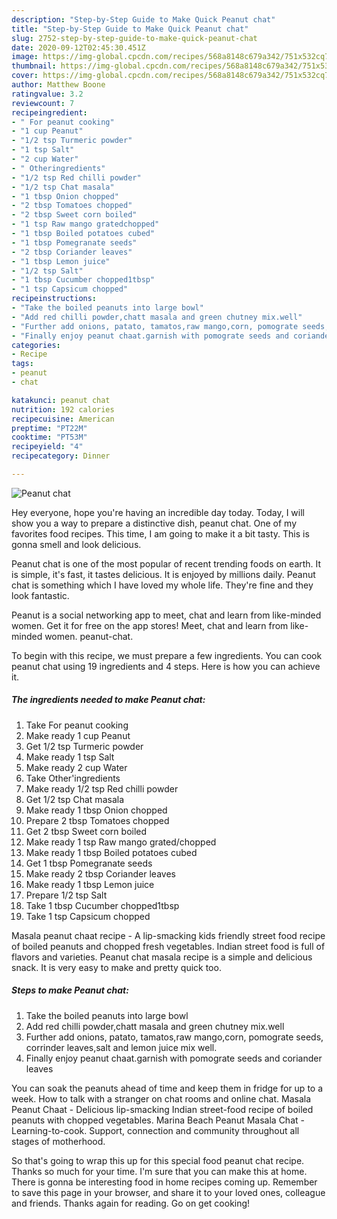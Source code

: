 ```yaml
---
description: "Step-by-Step Guide to Make Quick Peanut chat"
title: "Step-by-Step Guide to Make Quick Peanut chat"
slug: 2752-step-by-step-guide-to-make-quick-peanut-chat
date: 2020-09-12T02:45:30.451Z
image: https://img-global.cpcdn.com/recipes/568a8148c679a342/751x532cq70/peanut-chat-recipe-main-photo.jpg
thumbnail: https://img-global.cpcdn.com/recipes/568a8148c679a342/751x532cq70/peanut-chat-recipe-main-photo.jpg
cover: https://img-global.cpcdn.com/recipes/568a8148c679a342/751x532cq70/peanut-chat-recipe-main-photo.jpg
author: Matthew Boone
ratingvalue: 3.2
reviewcount: 7
recipeingredient:
- " For peanut cooking"
- "1 cup Peanut"
- "1/2 tsp Turmeric powder"
- "1 tsp Salt"
- "2 cup Water"
- " Otheringredients"
- "1/2 tsp Red chilli powder"
- "1/2 tsp Chat masala"
- "1 tbsp Onion chopped"
- "2 tbsp Tomatoes chopped"
- "2 tbsp Sweet corn boiled"
- "1 tsp Raw mango gratedchopped"
- "1 tbsp Boiled potatoes cubed"
- "1 tbsp Pomegranate seeds"
- "2 tbsp Coriander leaves"
- "1 tbsp Lemon juice"
- "1/2 tsp Salt"
- "1 tbsp Cucumber chopped1tbsp"
- "1 tsp Capsicum chopped"
recipeinstructions:
- "Take the boiled peanuts into large bowl"
- "Add red chilli powder,chatt masala and green chutney mix.well"
- "Further add onions, patato, tamatos,raw mango,corn, pomograte seeds, corrinder leaves,salt and lemon juice mix well."
- "Finally enjoy peanut chaat.garnish with pomograte seeds and coriander leaves"
categories:
- Recipe
tags:
- peanut
- chat

katakunci: peanut chat 
nutrition: 192 calories
recipecuisine: American
preptime: "PT22M"
cooktime: "PT53M"
recipeyield: "4"
recipecategory: Dinner

---
```



![Peanut chat](https://img-global.cpcdn.com/recipes/568a8148c679a342/751x532cq70/peanut-chat-recipe-main-photo.jpg)

Hey everyone, hope you're having an incredible day today. Today, I will show you a way to prepare a distinctive dish, peanut chat. One of my favorites food recipes. This time, I am going to make it a bit tasty. This is gonna smell and look delicious.

Peanut chat is one of the most popular of recent trending foods on earth. It is simple, it's fast, it tastes delicious. It is enjoyed by millions daily. Peanut chat is something which I have loved my whole life. They're fine and they look fantastic.

Peanut is a social networking app to meet, chat and learn from like-minded women. Get it for free on the app stores! Meet, chat and learn from like-minded women. peanut-chat.


To begin with this recipe, we must prepare a few ingredients. You can cook peanut chat using 19 ingredients and 4 steps. Here is how you can achieve it.

<!--inarticleads1-->

##### The ingredients needed to make Peanut chat:

1. Take  For peanut cooking
1. Make ready 1 cup Peanut
1. Get 1/2 tsp Turmeric powder
1. Make ready 1 tsp Salt
1. Make ready 2 cup Water
1. Take  Other&#39;ingredients
1. Make ready 1/2 tsp Red chilli powder
1. Get 1/2 tsp Chat masala
1. Make ready 1 tbsp Onion chopped
1. Prepare 2 tbsp Tomatoes chopped
1. Get 2 tbsp Sweet corn boiled
1. Make ready 1 tsp Raw mango grated/chopped
1. Make ready 1 tbsp Boiled potatoes cubed
1. Get 1 tbsp Pomegranate seeds
1. Make ready 2 tbsp Coriander leaves
1. Make ready 1 tbsp Lemon juice
1. Prepare 1/2 tsp Salt
1. Take 1 tbsp Cucumber chopped1tbsp
1. Take 1 tsp Capsicum chopped


Masala peanut chaat recipe - A lip-smacking kids friendly street food recipe of boiled peanuts and chopped fresh vegetables. Indian street food is full of flavors and varieties. Peanut chat masala recipe is a simple and delicious snack. It is very easy to make and pretty quick too. 

<!--inarticleads2-->

##### Steps to make Peanut chat:

1. Take the boiled peanuts into large bowl
1. Add red chilli powder,chatt masala and green chutney mix.well
1. Further add onions, patato, tamatos,raw mango,corn, pomograte seeds, corrinder leaves,salt and lemon juice mix well.
1. Finally enjoy peanut chaat.garnish with pomograte seeds and coriander leaves


You can soak the peanuts ahead of time and keep them in fridge for up to a week. How to talk with a stranger on chat rooms and online chat. Masala Peanut Chaat - Delicious lip-smacking Indian street-food recipe of boiled peanuts with chopped vegetables. Marina Beach Peanut Masala Chat - Learning-to-cook. Support, connection and community throughout all stages of motherhood. 

So that's going to wrap this up for this special food peanut chat recipe. Thanks so much for your time. I'm sure that you can make this at home. There is gonna be interesting food in home recipes coming up. Remember to save this page in your browser, and share it to your loved ones, colleague and friends. Thanks again for reading. Go on get cooking!
